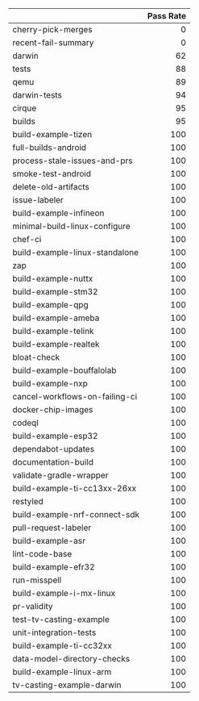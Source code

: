 |                                |   Pass Rate |
|:-------------------------------|------------:|
| cherry-pick-merges             |           0 |
| recent-fail-summary            |           0 |
| darwin                         |          62 |
| tests                          |          88 |
| qemu                           |          89 |
| darwin-tests                   |          94 |
| cirque                         |          95 |
| builds                         |          95 |
| build-example-tizen            |         100 |
| full-builds-android            |         100 |
| process-stale-issues-and-prs   |         100 |
| smoke-test-android             |         100 |
| delete-old-artifacts           |         100 |
| issue-labeler                  |         100 |
| build-example-infineon         |         100 |
| minimal-build-linux-configure  |         100 |
| chef-ci                        |         100 |
| build-example-linux-standalone |         100 |
| zap                            |         100 |
| build-example-nuttx            |         100 |
| build-example-stm32            |         100 |
| build-example-qpg              |         100 |
| build-example-ameba            |         100 |
| build-example-telink           |         100 |
| build-example-realtek          |         100 |
| bloat-check                    |         100 |
| build-example-bouffalolab      |         100 |
| build-example-nxp              |         100 |
| cancel-workflows-on-failing-ci |         100 |
| docker-chip-images             |         100 |
| codeql                         |         100 |
| build-example-esp32            |         100 |
| dependabot-updates             |         100 |
| documentation-build            |         100 |
| validate-gradle-wrapper        |         100 |
| build-example-ti-cc13xx-26xx   |         100 |
| restyled                       |         100 |
| build-example-nrf-connect-sdk  |         100 |
| pull-request-labeler           |         100 |
| build-example-asr              |         100 |
| lint-code-base                 |         100 |
| build-example-efr32            |         100 |
| run-misspell                   |         100 |
| build-example-i-mx-linux       |         100 |
| pr-validity                    |         100 |
| test-tv-casting-example        |         100 |
| unit-integration-tests         |         100 |
| build-example-ti-cc32xx        |         100 |
| data-model-directory-checks    |         100 |
| build-example-linux-arm        |         100 |
| tv-casting-example-darwin      |         100 |